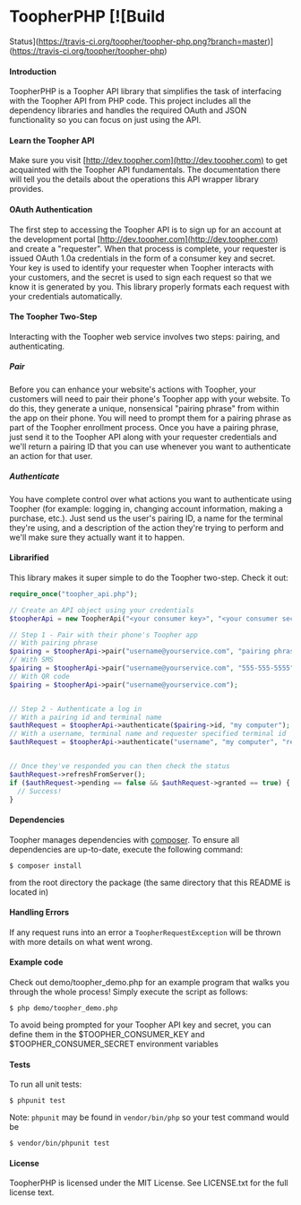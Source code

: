 # ToopherPHP [![Build
Status](https://travis-ci.org/toopher/toopher-php.png?branch=master)](https://travis-ci.org/toopher/toopher-php)

#### Introduction
ToopherPHP is a Toopher API library that simplifies the task of interfacing with the Toopher API from PHP code.  This project includes all the dependency libraries and handles the required OAuth and JSON functionality so you can focus on just using the API.

#### Learn the Toopher API
Make sure you visit [http://dev.toopher.com](http://dev.toopher.com) to get acquainted with the Toopher API fundamentals.  The documentation there will tell you the details about the operations this API wrapper library provides.

#### OAuth Authentication

The first step to accessing the Toopher API is to sign up for an account at the development portal [http://dev.toopher.com](http://dev.toopher.com) and create a "requester". When that process is complete, your requester is issued OAuth 1.0a credentials in the form of a consumer key and secret. Your key is used to identify your requester when Toopher interacts with your customers, and the secret is used to sign each request so that we know it is generated by you.  This library properly formats each request with your credentials automatically.

#### The Toopher Two-Step
Interacting with the Toopher web service involves two steps: pairing, and authenticating.

##### Pair
Before you can enhance your website's actions with Toopher, your customers will need to pair their phone's Toopher app with your website.  To do this, they generate a unique, nonsensical "pairing phrase" from within the app on their phone.  You will need to prompt them for a pairing phrase as part of the Toopher enrollment process.  Once you have a pairing phrase, just send it to the Toopher API along with your requester credentials and we'll return a pairing ID that you can use whenever you want to authenticate an action for that user.

##### Authenticate
You have complete control over what actions you want to authenticate using Toopher (for example: logging in, changing account information, making a purchase, etc.).  Just send us the user's pairing ID, a name for the terminal they're using, and a description of the action they're trying to perform and we'll make sure they actually want it to happen.

#### Librarified
This library makes it super simple to do the Toopher two-step.  Check it out:

```php
require_once("toopher_api.php");

// Create an API object using your credentials
$toopherApi = new ToopherApi("<your consumer key>", "<your consumer secret>");

// Step 1 - Pair with their phone's Toopher app
// With pairing phrase
$pairing = $toopherApi->pair("username@yourservice.com", "pairing phrase");
// With SMS
$pairing = $toopherApi->pair("username@yourservice.com", "555-555-5555");
// With QR code
$pairing = $toopherApi->pair("username@yourservice.com");


// Step 2 - Authenticate a log in
// With a pairing id and terminal name
$authRequest = $toopherApi->authenticate($pairing->id, "my computer");
// With a username, terminal name and requester specified terminal id
$authRequest = $toopherApi->authenticate("username", "my computer", "requester specified id");


// Once they've responded you can then check the status
$authRequest->refreshFromServer();
if ($authRequest->pending == false && $authRequest->granted == true) {
  // Success!
}
```

#### Dependencies
Toopher manages dependencies with [composer](http://getcomposer.org).  To ensure all dependencies are up-to-date, execute the following command:
```shell
$ composer install
```
from the root directory the package (the same directory that this README is located in)

#### Handling Errors
If any request runs into an error a `ToopherRequestException` will be thrown with more details on what went wrong.

#### Example code
Check out demo/toopher_demo.php for an example program that walks you through the whole process!  Simply execute the script as follows:
```shell
$ php demo/toopher_demo.php
```
To avoid being prompted for your Toopher API key and secret, you can define them in the $TOOPHER_CONSUMER_KEY and $TOOPHER_CONSUMER_SECRET environment variables

#### Tests
To run all unit tests:
```shell
$ phpunit test
```
Note: `phpunit` may be found in `vendor/bin/php` so your test command
would be
```shell
$ vendor/bin/phpunit test
```

#### License
ToopherPHP is licensed under the MIT License. See LICENSE.txt for the full license text.
